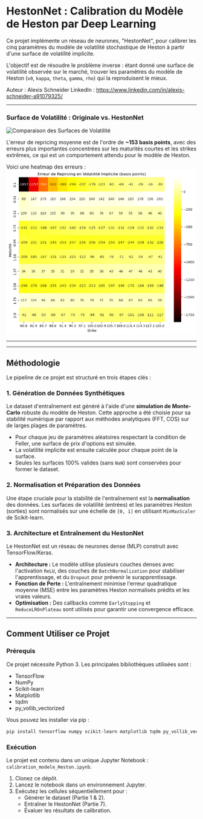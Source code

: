 # HestonNet : Calibration du Modèle de Heston par Deep Learning

Ce projet implémente un réseau de neurones, "HestonNet", pour calibrer les cinq paramètres du modèle de volatilité stochastique de Heston à partir d'une surface de volatilité implicite.

L'objectif est de résoudre le problème inverse : étant donné une surface de volatilité observée sur le marché, trouver les paramètres du modèle de Heston (`v0`, `kappa`, `theta`, `gamma`, `rho`) qui la reproduisent le mieux.

Auteur : Alexis Schneider
LinkedIn : https://www.linkedin.com/in/alexis-schneider-a91079325/


---

### Surface de Volatilité : Originale vs. HestonNet
![Comparaison des Surfaces de Volatilité](surface_volatilité_Heston.png)

L'erreur de repricing moyenne est de l'ordre de **~153 basis points**, avec des erreurs plus importantes concentrées sur les maturités courtes et les strikes extrêmes, ce qui est un comportement attendu pour le modèle de Heston.

Voici une heatmap des erreurs :
![Heatmap d'Erreur](images/heatmap.png)

---

---

## Méthodologie

Le pipeline de ce projet est structuré en trois étapes clés :

### 1. Génération de Données Synthétiques
Le dataset d'entraînement est généré à l'aide d'une **simulation de Monte-Carlo** robuste du modèle de Heston. Cette approche a été choisie pour sa stabilité numérique par rapport aux méthodes analytiques (FFT, COS) sur de larges plages de paramètres.
- Pour chaque jeu de paramètres aléatoires respectant la condition de Feller, une surface de prix d'options est simulée.
- La volatilité implicite est ensuite calculée pour chaque point de la surface.
- Seules les surfaces 100% valides (sans `NaN`) sont conservées pour former le dataset.

### 2. Normalisation et Préparation des Données
Une étape cruciale pour la stabilité de l'entraînement est la **normalisation** des données. Les surfaces de volatilité (entrées) et les paramètres Heston (sorties) sont normalisés sur une échelle de `[0, 1]` en utilisant `MinMaxScaler` de Scikit-learn.

### 3. Architecture et Entraînement du HestonNet
Le HestonNet est un réseau de neurones dense (MLP) construit avec TensorFlow/Keras.
- **Architecture :** Le modèle utilise plusieurs couches denses avec l'activation `ReLU`, des couches de `BatchNormalization` pour stabiliser l'apprentissage, et du `Dropout` pour prévenir le surapprentissage.
- **Fonction de Perte :** L'entraînement minimise l'erreur quadratique moyenne (MSE) entre les paramètres Heston normalisés prédits et les vraies valeurs.
- **Optimisation :** Des callbacks comme `EarlyStopping` et `ReduceLROnPlateau` sont utilisés pour garantir une convergence efficace.

---

## Comment Utiliser ce Projet

### Prérequis
Ce projet nécessite Python 3. Les principales bibliothèques utilisées sont :
- TensorFlow
- NumPy
- Scikit-learn
- Matplotlib
- tqdm
- py_vollib_vectorized

Vous pouvez les installer via pip :
```bash
pip install tensorflow numpy scikit-learn matplotlib tqdm py_vollib_vectorized
```

### Exécution
Le projet est contenu dans un unique Jupyter Notebook : `calibration_modele_Heston.ipynb`.
1.  Clonez ce dépôt.
2.  Lancez le notebook dans un environnement Jupyter.
3.  Exécutez les cellules séquentiellement pour :
    - Générer le dataset (Partie 1 & 2).
    - Entraîner le HestonNet (Partie 7).
    - Évaluer les résultats de calibration.


